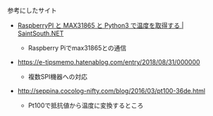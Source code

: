 参考にしたサイト

- [RaspberryPI と MAX31865 と Python3 で温度を取得する | SaintSouth.NET](https://www.saintsouth.net/blog/get-tempareture-with-raspberry-pi-and-max31865-and-python3/)
  - Raspberry Piでmax31865との通信

- <https://e-tipsmemo.hatenablog.com/entry/2018/08/31/000000>
  - 複数SPI機器への対応

- <http://seppina.cocolog-nifty.com/blog/2016/03/pt100-36de.html>
  - Pt100で抵抗値から温度に変換するところ
